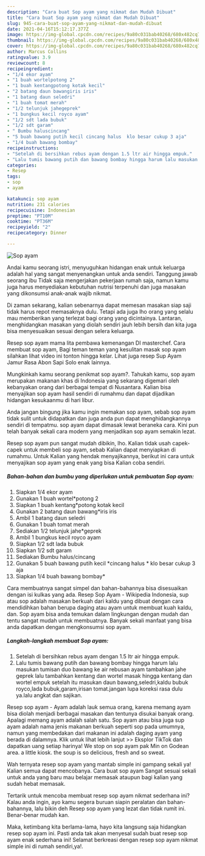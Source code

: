 ```yaml
---
description: "Cara buat Sop ayam yang nikmat dan Mudah Dibuat"
title: "Cara buat Sop ayam yang nikmat dan Mudah Dibuat"
slug: 945-cara-buat-sop-ayam-yang-nikmat-dan-mudah-dibuat
date: 2021-04-16T15:12:17.377Z
image: https://img-global.cpcdn.com/recipes/9a80c031bab40268/680x482cq70/sop-ayam-foto-resep-utama.jpg
thumbnail: https://img-global.cpcdn.com/recipes/9a80c031bab40268/680x482cq70/sop-ayam-foto-resep-utama.jpg
cover: https://img-global.cpcdn.com/recipes/9a80c031bab40268/680x482cq70/sop-ayam-foto-resep-utama.jpg
author: Marcus Collins
ratingvalue: 3.9
reviewcount: 8
recipeingredient:
- "1/4 ekor ayam"
- "1 buah wortelpotong 2"
- "1 buah kentangpotong kotak kecil"
- "2 batang daun bawangiris iris"
- "1 batang daun seledri"
- "1 buah tomat merah"
- "1/2 telunjuk jahegeprek"
- "1 bungkus kecil royco ayam"
- "1/2 sdt lada bubuk"
- "1/2 sdt garam"
- " Bumbu haluscincang"
- "5 buah bawang putih kecil cincang halus  klo besar cukup 3 aja"
- "1/4 buah bawang bombay"
recipeinstructions:
- "Setelah di bersihkan rebus ayam dengan 1.5 ltr air hingga empuk."
- "Lalu tumis bawang putih dan bawang bombay hingga harum lalu masukan tumisan duo bawang ke air rebusan ayam tambahkan jahe geprek lalu tambahkan kentang dan wortel masak hingga kentang dan wortel empuk setelah itu masukan daun bawang,seledri,kaldu bubuk royco,lada bubuk,garam,irisan tomat.jangan lupa koreksi rasa dulu ya.lalu angkat dan sajikan."
categories:
- Resep
tags:
- sop
- ayam

katakunci: sop ayam 
nutrition: 231 calories
recipecuisine: Indonesian
preptime: "PT10M"
cooktime: "PT36M"
recipeyield: "2"
recipecategory: Dinner

---
```



![Sop ayam](https://img-global.cpcdn.com/recipes/9a80c031bab40268/680x482cq70/sop-ayam-foto-resep-utama.jpg)

Andai kamu seorang istri, menyuguhkan hidangan enak untuk keluarga adalah hal yang sangat menyenangkan untuk anda sendiri. Tanggung jawab seorang ibu Tidak saja mengerjakan pekerjaan rumah saja, namun kamu juga harus menyediakan kebutuhan nutrisi terpenuhi dan juga masakan yang dikonsumsi anak-anak wajib nikmat.

Di zaman  sekarang, kalian sebenarnya dapat memesan masakan siap saji tidak harus repot memasaknya dulu. Tetapi ada juga lho orang yang selalu mau memberikan yang terlezat bagi orang yang dicintainya. Lantaran, menghidangkan masakan yang diolah sendiri jauh lebih bersih dan kita juga bisa menyesuaikan sesuai dengan selera keluarga. 

Resep sop ayam mama lita pembawa kemenangan DI masterchef. Cara membuat sop ayam, Bagi teman teman yang kesulitan masak sop ayam silahkan lihat video ini tonton hingga kelar. Lihat juga resep Sup Ayam Jamur Rasa Abon Sapi Solo enak lainnya.

Mungkinkah kamu seorang penikmat sop ayam?. Tahukah kamu, sop ayam merupakan makanan khas di Indonesia yang sekarang digemari oleh kebanyakan orang dari berbagai tempat di Nusantara. Kalian bisa menyajikan sop ayam hasil sendiri di rumahmu dan dapat dijadikan hidangan kesukaanmu di hari libur.

Anda jangan bingung jika kamu ingin memakan sop ayam, sebab sop ayam tidak sulit untuk didapatkan dan juga anda pun dapat menghidangkannya sendiri di tempatmu. sop ayam dapat dimasak lewat beraneka cara. Kini pun telah banyak sekali cara modern yang menjadikan sop ayam semakin lezat.

Resep sop ayam pun sangat mudah dibikin, lho. Kalian tidak usah capek-capek untuk membeli sop ayam, sebab Kalian dapat menyiapkan di rumahmu. Untuk Kalian yang hendak menyajikannya, berikut ini cara untuk menyajikan sop ayam yang enak yang bisa Kalian coba sendiri.

<!--inarticleads1-->

##### Bahan-bahan dan bumbu yang diperlukan untuk pembuatan Sop ayam:

1. Siapkan 1/4 ekor ayam
1. Gunakan 1 buah wortel*potong 2
1. Siapkan 1 buah kentang*potong kotak kecil
1. Gunakan 2 batang daun bawang*iris iris
1. Ambil 1 batang daun seledri
1. Gunakan 1 buah tomat merah
1. Sediakan 1/2 telunjuk jahe*geprek
1. Ambil 1 bungkus kecil royco ayam
1. Siapkan 1/2 sdt lada bubuk
1. Siapkan 1/2 sdt garam
1. Sediakan  Bumbu halus/cincang
1. Gunakan 5 buah bawang putih kecil *cincang halus * klo besar cukup 3 aja
1. Siapkan 1/4 buah bawang bombay*


Cara membuatnya sangat simpel dan bahan-bahannya bisa disesuaikan dengan isi kulkas yang ada. Resep Sop Ayam - Wikipedia Indonesia, sup atau sop adalah masakan berkuah dari kaldu yang dibuat dengan cara mendidihkan bahan berupa daging atau ayam untuk membuat kuah kaldu, dan. Sop ayam bisa anda temukan dalam lingkungan dengan mudah dan tentu sangat mudah untuk membuatnya. Banyak sekali manfaat yang bisa anda dapatkan dengan mengkonsumsi sop ayam. 

<!--inarticleads2-->

##### Langkah-langkah membuat Sop ayam:

1. Setelah di bersihkan rebus ayam dengan 1.5 ltr air hingga empuk.
1. Lalu tumis bawang putih dan bawang bombay hingga harum lalu masukan tumisan duo bawang ke air rebusan ayam tambahkan jahe geprek lalu tambahkan kentang dan wortel masak hingga kentang dan wortel empuk setelah itu masukan daun bawang,seledri,kaldu bubuk royco,lada bubuk,garam,irisan tomat.jangan lupa koreksi rasa dulu ya.lalu angkat dan sajikan.


Resep sop ayam - Ayam adalah lauk semua orang, karena memang ayam bisa diolah menjadi berbagai masakan dan tentunya disukai banyak orang. Apalagi memang ayam adalah salah satu. Sop ayam atau bisa juga sup ayam adalah nama jenis makanan berkuah seperti sop pada umumnya, namun yang membedakan dari makanan ini adalah daging ayam yang berada di dalamnya. Klik untuk lihat lebih lanjut &gt;&gt; Eksplor TikTok dan dapatkan uang setiap harinya! We stop on sop ayam pak Min on Godean area. a little kiosk. the soup is so delicious, fresh and so sweat. 

Wah ternyata resep sop ayam yang mantab simple ini gampang sekali ya! Kalian semua dapat mencobanya. Cara buat sop ayam Sangat sesuai sekali untuk anda yang baru mau belajar memasak ataupun bagi kalian yang sudah hebat memasak.

Tertarik untuk mencoba membuat resep sop ayam nikmat sederhana ini? Kalau anda ingin, ayo kamu segera buruan siapin peralatan dan bahan-bahannya, lalu bikin deh Resep sop ayam yang lezat dan tidak rumit ini. Benar-benar mudah kan. 

Maka, ketimbang kita berlama-lama, hayo kita langsung saja hidangkan resep sop ayam ini. Pasti anda tak akan menyesal sudah buat resep sop ayam enak sederhana ini! Selamat berkreasi dengan resep sop ayam nikmat simple ini di rumah sendiri,ya!.

